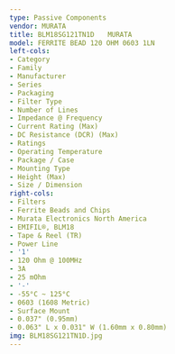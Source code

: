 ```yaml
---
type: Passive Components
vendor: MURATA
title: BLM18SG121TN1D　　MURATA
model: FERRITE BEAD 120 OHM 0603 1LN
left-cols:
- Category
- Family
- Manufacturer
- Series
- Packaging 
- Filter Type
- Number of Lines
- Impedance @ Frequency
- Current Rating (Max)
- DC Resistance (DCR) (Max)
- Ratings
- Operating Temperature
- Package / Case
- Mounting Type
- Height (Max)
- Size / Dimension
right-cols:
- Filters
- Ferrite Beads and Chips
- Murata Electronics North America
- EMIFIL®, BLM18
- Tape & Reel (TR) 
- Power Line
- '1'
- 120 Ohm @ 100MHz
- 3A
- 25 mOhm
- '-'
- -55°C ~ 125°C
- 0603 (1608 Metric)
- Surface Mount
- 0.037" (0.95mm)
- 0.063" L x 0.031" W (1.60mm x 0.80mm)
img: BLM18SG121TN1D.jpg
---
```

